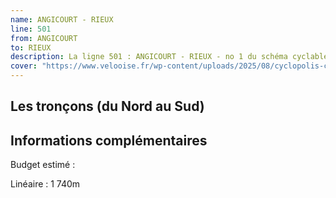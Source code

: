 ```yaml
---
name: ANGICOURT - RIEUX
line: 501
from: ANGICOURT 
to: RIEUX 
description: La ligne 501 : ANGICOURT - RIEUX - no 1 du schéma cyclable de la CCPOH  relie ANGICOURT a RIEUX 
cover: "https://www.velooise.fr/wp-content/uploads/2025/08/cyclopolis-ccpoh-1.jpg"
---
```

## Les tronçons (du Nord au Sud)

## Informations complémentaires

Budget estimé : 

Linéaire : 1 740m

